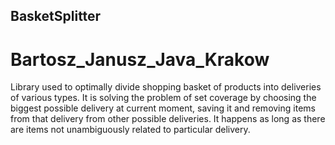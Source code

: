 ## BasketSplitter
# Bartosz_Janusz_Java_Krakow

Library used to optimally divide shopping basket of products into deliveries of various types.
It is solving the problem of set coverage by choosing the biggest possible delivery at current moment, saving it and removing items from that delivery from other possible deliveries. It happens as long as there are items not unambiguously related to particular delivery.
